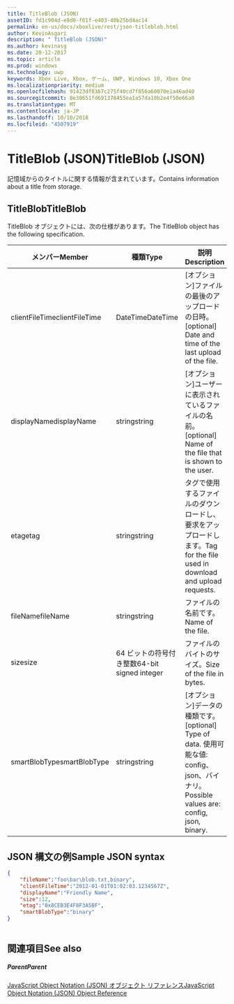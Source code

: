 ```yaml
---
title: TitleBlob (JSON)
assetID: fd1c904d-e8d0-f61f-e403-40b25bd4ac14
permalink: en-us/docs/xboxlive/rest/json-titleblob.html
author: KevinAsgari
description: " TitleBlob (JSON)"
ms.author: kevinasg
ms.date: 20-12-2017
ms.topic: article
ms.prod: windows
ms.technology: uwp
keywords: Xbox Live, Xbox, ゲーム, UWP, Windows 10, Xbox One
ms.localizationpriority: medium
ms.openlocfilehash: 91423df8367c275f40cd7f856a60070e1a46ad40
ms.sourcegitcommit: 8e30651fd691378455ea1a57da10b2e4f50e66a0
ms.translationtype: MT
ms.contentlocale: ja-JP
ms.lasthandoff: 10/10/2018
ms.locfileid: "4507919"
---
```

# <a name="titleblob-json"></a><span data-ttu-id="29d89-104">TitleBlob (JSON)</span><span class="sxs-lookup"><span data-stu-id="29d89-104">TitleBlob (JSON)</span></span>
<span data-ttu-id="29d89-105">記憶域からのタイトルに関する情報が含まれています。</span><span class="sxs-lookup"><span data-stu-id="29d89-105">Contains information about a title from storage.</span></span> 
<a id="ID4EP"></a>

 
## <a name="titleblob"></a><span data-ttu-id="29d89-106">TitleBlob</span><span class="sxs-lookup"><span data-stu-id="29d89-106">TitleBlob</span></span>
 
<span data-ttu-id="29d89-107">TitleBlob オブジェクトには、次の仕様があります。</span><span class="sxs-lookup"><span data-stu-id="29d89-107">The TitleBlob object has the following specification.</span></span>
 
| <span data-ttu-id="29d89-108">メンバー</span><span class="sxs-lookup"><span data-stu-id="29d89-108">Member</span></span>| <span data-ttu-id="29d89-109">種類</span><span class="sxs-lookup"><span data-stu-id="29d89-109">Type</span></span>| <span data-ttu-id="29d89-110">説明</span><span class="sxs-lookup"><span data-stu-id="29d89-110">Description</span></span>| 
| --- | --- | --- | 
| <span data-ttu-id="29d89-111">clientFileTime</span><span class="sxs-lookup"><span data-stu-id="29d89-111">clientFileTime</span></span>| <span data-ttu-id="29d89-112">DateTime</span><span class="sxs-lookup"><span data-stu-id="29d89-112">DateTime</span></span>| <span data-ttu-id="29d89-113">[オプション]ファイルの最後のアップロードの日時。</span><span class="sxs-lookup"><span data-stu-id="29d89-113">[optional] Date and time of the last upload of the file.</span></span>| 
| <span data-ttu-id="29d89-114">displayName</span><span class="sxs-lookup"><span data-stu-id="29d89-114">displayName</span></span>| <span data-ttu-id="29d89-115">string</span><span class="sxs-lookup"><span data-stu-id="29d89-115">string</span></span>| <span data-ttu-id="29d89-116">[オプション]ユーザーに表示されているファイルの名前。</span><span class="sxs-lookup"><span data-stu-id="29d89-116">[optional] Name of the file that is shown to the user.</span></span>| 
| <span data-ttu-id="29d89-117">etag</span><span class="sxs-lookup"><span data-stu-id="29d89-117">etag</span></span>| <span data-ttu-id="29d89-118">string</span><span class="sxs-lookup"><span data-stu-id="29d89-118">string</span></span>| <span data-ttu-id="29d89-119">タグで使用するファイルのダウンロードし、要求をアップロードします。</span><span class="sxs-lookup"><span data-stu-id="29d89-119">Tag for the file used in download and upload requests.</span></span>| 
| <span data-ttu-id="29d89-120">fileName</span><span class="sxs-lookup"><span data-stu-id="29d89-120">fileName</span></span>| <span data-ttu-id="29d89-121">string</span><span class="sxs-lookup"><span data-stu-id="29d89-121">string</span></span>| <span data-ttu-id="29d89-122">ファイルの名前です。</span><span class="sxs-lookup"><span data-stu-id="29d89-122">Name of the file.</span></span>| 
| <span data-ttu-id="29d89-123">size</span><span class="sxs-lookup"><span data-stu-id="29d89-123">size</span></span>| <span data-ttu-id="29d89-124">64 ビットの符号付き整数</span><span class="sxs-lookup"><span data-stu-id="29d89-124">64-bit signed integer</span></span>| <span data-ttu-id="29d89-125">ファイルのバイトのサイズ。</span><span class="sxs-lookup"><span data-stu-id="29d89-125">Size of the file in bytes.</span></span>| 
| <span data-ttu-id="29d89-126">smartBlobType</span><span class="sxs-lookup"><span data-stu-id="29d89-126">smartBlobType</span></span>| <span data-ttu-id="29d89-127">string</span><span class="sxs-lookup"><span data-stu-id="29d89-127">string</span></span>| <span data-ttu-id="29d89-128">[オプション]データの種類です。</span><span class="sxs-lookup"><span data-stu-id="29d89-128">[optional] Type of data.</span></span> <span data-ttu-id="29d89-129">使用可能な値: config、json、バイナリ。</span><span class="sxs-lookup"><span data-stu-id="29d89-129">Possible values are: config, json, binary.</span></span>| 
  
<a id="ID4E6C"></a>

 
## <a name="sample-json-syntax"></a><span data-ttu-id="29d89-130">JSON 構文の例</span><span class="sxs-lookup"><span data-stu-id="29d89-130">Sample JSON syntax</span></span>
 

```json
{
    "fileName":"foo\bar\blob.txt,binary",
    "clientFileTime":"2012-01-01T01:02:03.1234567Z",
    "displayName":"Friendly Name",
    "size":12,
    "etag":"0x8CEB3E4F8F3A5BF",
    "smartBlobType":"binary"
}
      
```

  
<a id="ID4EID"></a>

 
## <a name="see-also"></a><span data-ttu-id="29d89-131">関連項目</span><span class="sxs-lookup"><span data-stu-id="29d89-131">See also</span></span>
 
<a id="ID4EKD"></a>

 
##### <a name="parent"></a><span data-ttu-id="29d89-132">Parent</span><span class="sxs-lookup"><span data-stu-id="29d89-132">Parent</span></span> 

[<span data-ttu-id="29d89-133">JavaScript Object Notation (JSON) オブジェクト リファレンス</span><span class="sxs-lookup"><span data-stu-id="29d89-133">JavaScript Object Notation (JSON) Object Reference</span></span>](atoc-xboxlivews-reference-json.md)

   